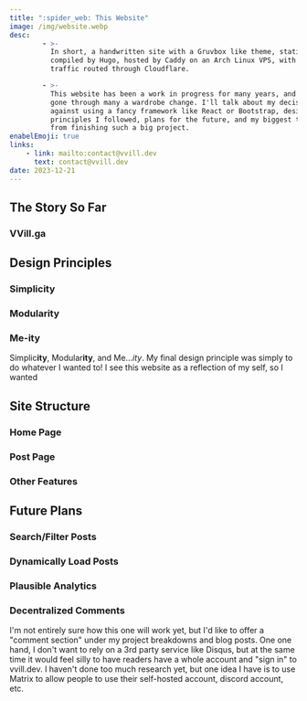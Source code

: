 ```yaml
---
title: ":spider_web: This Website"
image: /img/website.webp
desc: 
        - >-
          In short, a handwritten site with a Gruvbox like theme, statically 
          compiled by Hugo, hosted by Caddy on an Arch Linux VPS, with DNS and 
          traffic routed through Cloudflare.

        - >-
          This website has been a work in progress for many years, and has
          gone through many a wardrobe change. I'll talk about my decision 
          against using a fancy framework like React or Bootstrap, design
          principles I followed, plans for the future, and my biggest takeaways
          from finishing such a big project.
enabelEmoji: true
links: 
    - link: mailto:contact@vvill.dev 
      text: contact@vvill.dev
date: 2023-12-21
---
```


## The Story So Far

### VVill.ga


## Design Principles

### Simplicity

### Modularity

### Me-ity

Simplic**ity**, Modular**ity**, and Me...*ity*. My final design principle was
simply to do whatever I wanted to! I see this website as a reflection of my
self, so I wanted 

## Site Structure

### Home Page

### Post Page

### Other Features

## Future Plans

### Search/Filter Posts

### Dynamically Load Posts

### Plausible Analytics

### Decentralized Comments

I'm not entirely sure how this one will work yet, but I'd like to offer a "comment
section" under my project breakdowns and blog posts. One one hand, I don't want to
rely on a 3rd party service like Disqus, but at the same time it would feel silly 
to have readers have a whole account and "sign in" to vvill.dev. I haven't done too
much research yet, but one idea I have is to use Matrix to allow people to use their
self-hosted account, discord account, etc.
